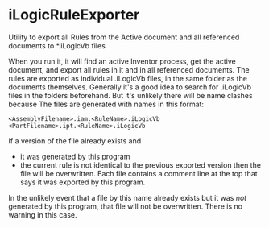 # iLogicRuleExporter
Utility to export all Rules from the Active document and all referenced documents to *.iLogicVb files

When you run it, it will find an active Inventor process, get the active document, and export all rules in it and in all referenced documents. The rules are exported as individual .iLogicVb files, in the same folder as the documents themselves. Generally it's a good idea to search for .iLogicVb files in the folders beforehand. But it's unlikely there will be name clashes because 
The files are generated with names in this format:
```
<AssemblyFilename>.iam.<RuleName>.iLogicVb
<PartFilename>.ipt.<RuleName>.iLogicVb
```

If a version of the file already exists and 
- it was generated by this program
- the current rule is not identical to the previous exported version
then the file will be overwritten.
Each file contains a comment line at the top that says it was exported by this program.

In the unlikely event that a file by this name already exists but it was *not* generated by this program, that file will not be overwritten. There is no warning in this case.
